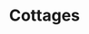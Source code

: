 ---
layout: building
title: "Cottages"
alternative_name: "Silver City" 
built: 1946-47
addition:
architect:
contractor: 
razed: 1960
author:
rights: Public Domain
source: Iowa State University Library, University Archives
publication-date: 1980 
---